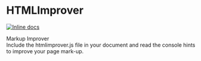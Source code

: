 # HTMLImprover  
  
[![Inline docs](http://inch-ci.org/github/n1kkou/HTMLImpover.svg?branch=master&style=flat-square)](http://inch-ci.org/github/n1kkou/HTMLImpover)

Markup Improver<br>
Include the htmlimprover.js file in your document and read the console hints to improve your page mark-up.
